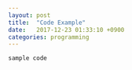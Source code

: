 ```yaml
---
layout: post
title:  "Code Example"
date:   2017-12-23 01:33:10 +0900
categories: programming
---
```


```
sample code
```
